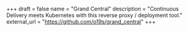 +++ 
draft = false
name = "Grand Central"
description = "Continuous Delivery meets Kubernetes with this reverse proxy / deployment tool."
external_url = "https://github.com/o19s/grand_central"
+++
